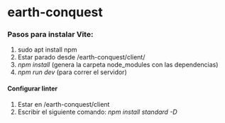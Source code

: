 # earth-conquest

### **Pasos para instalar Vite:**

1. sudo apt install npm
2. Estar parado desde /earth-conquest/client/
3. *npm install* (genera la carpeta node_modules con las dependencias)
4. *npm run dev* (para correr el servidor)

#### **Configurar linter**
1. Estar en /earth-conquest/client
2. Escribir el siguiente comando: *npm install standard -D* 